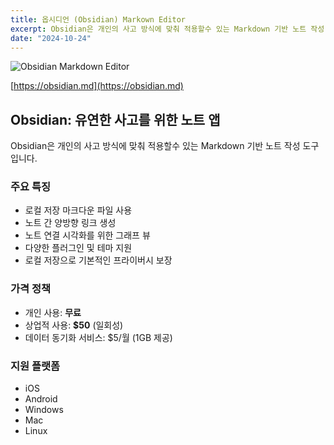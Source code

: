 ```yaml
---
title: 옵시디언 (Obsidian) Markown Editor
excerpt: Obsidian은 개인의 사고 방식에 맞춰 적용할수 있는 Markdown 기반 노트 작성 도구입니다.
date: "2024-10-24"
---
```


<!-- ![[/images/obsidian-markdown-editor-01.png]] -->
![Obsidian Markdown Editor](/images/obsidian-markdown-editor-01.png)

[https://obsidian.md](https://obsidian.md)

## Obsidian: 유연한 사고를 위한 노트 앱
Obsidian은 개인의 사고 방식에 맞춰 적용할수 있는 Markdown 기반 노트 작성 도구입니다.

### 주요 특징
- 로컬 저장 마크다운 파일 사용
- 노트 간 양방향 링크 생성
- 노트 연결 시각화를 위한 그래프 뷰
- 다양한 플러그인 및 테마 지원
- 로컬 저장으로 기본적인 프라이버시 보장

### 가격 정책
- 개인 사용: **무료**
- 상업적 사용: **$50** (일회성)
- 데이터 동기화 서비스: $5/월 (1GB 제공)

### 지원 플랫폼
- iOS
- Android
- Windows
- Mac
- Linux
